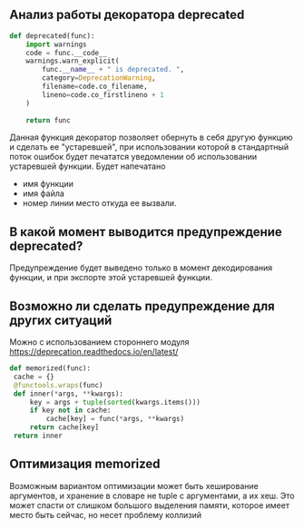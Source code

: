 ## Анализ работы декоратора deprecated

```python
def deprecated(func):
    import warnings
    code = func.__code__
    warnings.warn_explicit(
        func.__name__ + " is deprecated. ",
        category=DeprecationWarning,
        filename=code.co_filename,
        lineno=code.co_firstlineno + 1
    )
    
    return func
```
Данная функция декоратор позволяет обернуть в себя другую функцию и сделать ее "устаревшей", при использовании которой в стандартный поток ошибок будет печататся уведомлении об использовании устаревшей функции.
Будет напечатано
- имя функции
- имя файла
- номер линии
место откуда ее вызвали.

## В какой момент выводится предупреждение deprecated? 
Предупреждение будет выведено только в момент декодирования функции, и при экспорте этой устаревшей функции.

## Возможно ли сделать предупреждение для других ситуаций
Можно с использованием стороннего модуля https://deprecation.readthedocs.io/en/latest/

```python
def memorized(func):
 cache = {}
 @functools.wraps(func)
 def inner(*args, **kwargs):
     key = args + tuple(sorted(kwargs.items()))
     if key not in cache:
         cache[key] = func(*args, **kwargs)
     return cache[key]
 return inner
```

## Оптимизация memorized
Возможным вариантом оптимизации может быть хеширование аргументов, и хранение в словаре не tuple с аргументами, а их хеш.
Это может спасти от слишком большого выделения памяти, которое имеет место быть сейчас, но несет проблему коллизий
